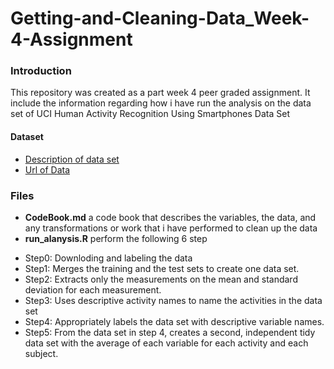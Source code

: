 # Getting-and-Cleaning-Data_Week-4-Assignment
### Introduction
This repository was created as a part week 4 peer graded assignment. It include the information regarding how i have run the analysis on 
the data set of UCI Human Activity Recognition Using Smartphones Data Set

#### Dataset 
* [Description of data set](http://archive.ics.uci.edu/ml/datasets/Human+Activity+Recognition+Using+Smartphones)
* [Url of Data](http://archive.ics.uci.edu/ml/datasets/Human+Activity+Recognition+Using+Smartphones)

### Files
* **CodeBook.md**  a code book that describes the variables, the data, and any transformations or work that i have performed to clean up the data 
* **run_alanysis.R** perform the following 6 step
+ Step0: Downloding and labeling the data 
+ Step1: Merges the training and the test sets to create one data set.
+ Step2: Extracts only the measurements on the mean and standard deviation for each measurement.
+ Step3: Uses descriptive activity names to name the activities in the data set
+ Step4: Appropriately labels the data set with descriptive variable names.
+ Step5: From the data set in step 4, creates a second, independent tidy data set with the average of each variable for each activity and each subject.
